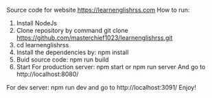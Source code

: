 Source code for website https://learnenglishrss.com
How to run:
1. Install NodeJs
2. Clone repository by command
git clone https://github.com/masterchief1023/learnenglishrss.git
3. cd learnenglishrss
4. Install the dependencies by: npm install
5. Buid source code: npm run build
6. Start 
For production server: 
npm start
or
npm run server
And go to http://localhost:8080/

For dev server:
npm run dev
and go to http://localhost:3091/
Enjoy!


